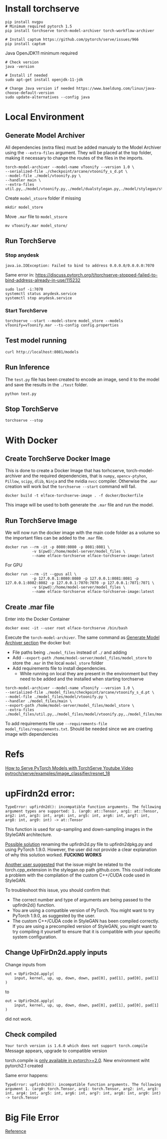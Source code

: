 # Install torchserve

```
pip install nvgpu
# Minimum required pytorch 1.5
pip install torchserve torch-model-archiver torch-workflow-archiver

# Install captum https://github.com/pytorch/serve/issues/966
pip install captum
```

Java OpenJDK11 minimum required
```
# Check version
java -version

# Install if needed
sudo apt-get install openjdk-11-jdk

# Change Java version if needed https://www.baeldung.com/linux/java-choose-default-version
sudo update-alternatives --config java
``` 


# Local Environment

## Generate Model Archiver

All dependencies (extra files) must be added manualy to the Model Archiver using the `--extra-files` argument. They will be placed at the top folder, making it necessary to change the routes of the files in the imports.

```
torch-model-archiver --model-name vToonify --version 1.0 \
--serialized-file ./checkpoint/arcane/vtoonify_s_d.pt \
--model-file ./model/vtoonify.py \
--handler main \
--extra-files util.py,./model/vtoonify.py,./model/dualstylegan.py,./model/stylegan/stylegan_model.py,./model/stylegan/op/__init__.py,./model/stylegan/op/upfirdn2d_pkg.py,./model/stylegan/op/fused_act.py,./model/encoder/align_all_parallel.py,./model/bisenet/bisnet_model.py,./model/bisenet/resnet.py,./model/stylegan/op/upfirdn2d_kernel.cu,./model/stylegan/op/fused_bias_act.cpp,./model/stylegan/op/fused_bias_act_kernel.cu,./model/stylegan/op/upfirdn2d.cpp,./model/stylegan/op/conv2d_gradfix.py,./model/encoder/encoders/psp_encoders.py,./model/encoder/encoders/helpers.py,./checkpoint/arcane/vtoonify_s_d.pt,./checkpoint/faceparsing.pth,./checkpoint/encoder.pt,./checkpoint/arcane/exstyle_code.npy,./checkpoint/shape_predictor_68_face_landmarks.dat
```

Create `model_stsore` folder if missing
```
mkdir model_store
```

Move `.mar` file to `model_stsore`
```
mv vToonify.mar model_store/
```

## Run TorchServe

### Stop anydesk
```
java.io.IOException: Failed to bind to address 0.0.0.0/0.0.0.0:7070
```

Same error in: https://discuss.pytorch.org/t/torchserve-stopped-failed-to-bind-address-already-in-use/115232

```
sudo lsof -i:7070
systemctl status anydesk.service
systemctl stop anydesk.service
```

### Start TorchServe
```
torchserve --start --model-store model_store --models vToonify=vToonify.mar --ts-config config.properties
```


## Test model running
```
curl http://localhost:8081/models
```

## Run Inference
The `test.py` file has been created to encode an image, send it to the model and save the results in the `./test` folder.

```
python test.py
```

## Stop TorchServe
```
torchserve --stop
```

# With Docker

## Create TorchServe Docker Image

This is done to create a Docker Image that has torhcserve, torch-model-archiver and the required dependencies, that is `numpy`, `opencv-ptyhon`, `Pillow`, `scipy`, `dlib`,  `Ninja` and the nvidia `nvcc` compiler. Otherwise the `.mar` creation will work but the `torchserve --start` command will fail.

```
docker build -t elface-torchserve-image . -f docker/Dockerfile
```

This image will be used to both generate the `.mar` file and run the model.

## Run TorchServe Image

We will now run the docker image with the main code folder as a volume so the important files can be added to the `.mar` file.

```
docker run --rm -it -p 8080:8080 -p 8081:8081 \
            -v $(pwd):/home/model-server/model_files \
            --name elface-torchserve elface-torchserve-image:latest
```
For GPU
```
docker run --rm -it --gpus all \
            -p 127.0.0.1:8080:8080 -p 127.0.0.1:8081:8081 -p 127.0.0.1:8082:8082 -p 127.0.0.1:7070:7070 -p 127.0.0.1:7071:7071 \
            -v $(pwd):/home/model-server/model_files \
            --name elface-torchserve elface-torchserve-image:latest
```

## Create .mar file
Enter into the Docker Container

```
docker exec -it --user root elface-torchserve /bin/bash
```

Execute the `torch-model-archiver`. The same command as [Generate Model Archiver section](#generate-model-archiver) the docker but:
- File paths being `./model_files` instead of `./` and adding
- Add `--export-path /home/model-server/model_files/model_store` to store the `.mar` in the local `model_store` folder
- Add requirements file to install dependencies.
  - While running on local they are present in the environment but they need to be added and the installed when starting torchserve

```
torch-model-archiver --model-name vToonify --version 1.0 \
--serialized-file ./model_files/checkpoint/arcane/vtoonify_s_d.pt \
--model-file ./model_files/model/vtoonify.py \
--handler ./model_files/main \
--export-path /home/model-server/model_files/model_store \
--extra-files ./model_files/util.py,./model_files/model/vtoonify.py,./model_files/model/dualstylegan.py,./model_files/model/stylegan/stylegan_model.py,./model_files/model/stylegan/op/__init__.py,./model_files/model/stylegan/op/upfirdn2d_pkg.py,./model_files/model/stylegan/op/fused_act.py,./model_files/model/encoder/align_all_parallel.py,./model_files/model/bisenet/bisnet_model.py,./model_files/model/bisenet/resnet.py,./model_files/model/stylegan/op/upfirdn2d_kernel.cu,./model_files/model/stylegan/op/fused_bias_act.cpp,./model_files/model/stylegan/op/fused_bias_act_kernel.cu,./model_files/model/stylegan/op/upfirdn2d.cpp,./model_files/model/stylegan/op/conv2d_gradfix.py,./model_files/model/encoder/encoders/psp_encoders.py,./model_files/model/encoder/encoders/helpers.py,./model_files/checkpoint/arcane/vtoonify_s_d.pt,./model_files/checkpoint/faceparsing.pth,./model_files/checkpoint/encoder.pt,./model_files/checkpoint/arcane/exstyle_code.npy,./model_files/checkpoint/shape_predictor_68_face_landmarks.dat
```

To add requirements file use `--requirements-file model_files/requirements.txt`. Should be needed since we are craeting image with dependencies


# Refs
[How to Serve PyTorch Models with TorchServe Youtube Video](https://www.youtube.com/watch?v=XlO7iQMV3Ik)
[pytroch/serve/examples/image_classifier/resnet_18](https://github.com/pytorch/serve/tree/master/examples/image_classifier/resnet_18)

# upFirdn2d error:
```
TypeError: upfirdn2d(): incompatible function arguments. The following argument types are supported: 1. (arg0: at::Tensor, arg1: at::Tensor, arg2: int, arg3: int, arg4: int, arg5: int, arg6: int, arg7: int, arg8: int, arg9: int) -> at::Tensor
```

This function is used for up-sampling and down-sampling images in the StyleGAN architecture.

[Possible solution](https://github.com/rosinality/stylegan2-pytorch/issues/304) renaming the upfirdn2d.py file to upfirdn2dpkg.py and using PyTorch 1.9.0. However, the user did not provide a clear explanation of why this solution worked. **FUCKING WORKS**

[Another user suggested](https://github.com/sapphire497/style-transformer/issues/12) that the issue might be related to the torch.cpp_extension in the stylegan.op path github.com. This could indicate a problem with the compilation of the custom C++/CUDA code used in StyleGAN.

To troubleshoot this issue, you should confirm that:

* The correct number and type of arguments are being passed to the upfirdn2d() function.
* You are using a compatible version of PyTorch. You might want to try PyTorch 1.9.0, as suggested by the user.
* The custom C++/CUDA code in StyleGAN has been compiled correctly. If you are using a precompiled version of StyleGAN, you might want to try compiling it yourself to ensure that it is compatible with your specific system configuration.

## Change UpFirDn2d.apply inputs
Change inputs from 
```
out = UpFirDn2d.apply(
    input, kernel, up, up, down, down, pad[0], pad[1], pad[0], pad[1]
)
```
to
```
out = UpFirDn2d.apply(
    input, kernel, up, up, down, down, pad[0], pad[1], pad[0], pad[1]
)
```
did not work.

## Check compiled
`Your torch version is 1.6.0 which does not support torch.compile` Message appears, upgrade to compatible version

torch.compile is [only available in pytorch>=2.0](https://pytorch.org/tutorials/intermediate/torch_compile_tutorial.html). New environment wiht pytorch2.1 created

Same error happens:
```
TypeError: upfirdn2d(): incompatible function arguments. The following argument 1. (arg0: torch.Tensor, arg1: torch.Tensor, arg2: int, arg3: int, arg4: int, arg5: int, arg6: int, arg7: int, arg8: int, arg9: int) -> torch.Tensor
```

# Big File Error
[Reference](https://github.com/pytorch/serve/blob/master/docs/Troubleshooting.md)
